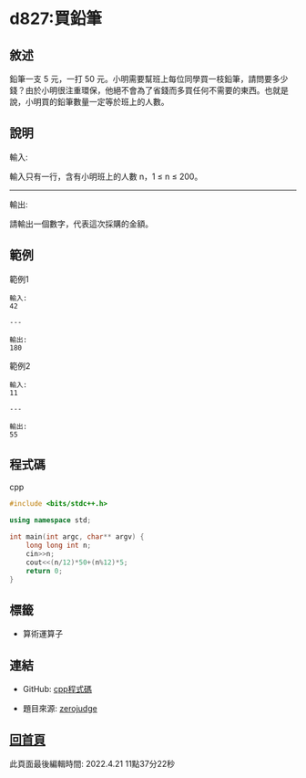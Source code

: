 # d827:買鉛筆

## 敘述

鉛筆一支 5 元，一打 50 元。小明需要幫班上每位同學買一枝鉛筆，請問要多少錢？由於小明很注重環保，他絕不會為了省錢而多買任何不需要的東西。也就是說，小明買的鉛筆數量一定等於班上的人數。


## 說明

輸入:

輸入只有一行，含有小明班上的人數 n，1 ≤ n ≤ 200。

---

輸出:

請輸出一個數字，代表這次採購的金額。

## 範例
範例1

```
輸入:
42

---

輸出:
180

```
範例2

```
輸入:
11

---

輸出:
55

```

## 程式碼
cpp

```cpp
#include <bits/stdc++.h>

using namespace std;

int main(int argc, char** argv) {
	long long int n;
	cin>>n;
	cout<<(n/12)*50+(n%12)*5;
	return 0;
}


```

## 標籤
- 算術運算子


## 連結
- GitHub: [cpp程式碼](https://github.com/henryleecode23/solve_record/blob/main/zerojudge/d827/main.cpp)


- 題目來源: [zerojudge](https://zerojudge.tw/ShowProblem?problemid=d827)

## [回首頁](https://henryleecode23.github.io/solve_record/)

此頁面最後編輯時間: 2022.4.21 11點37分22秒
